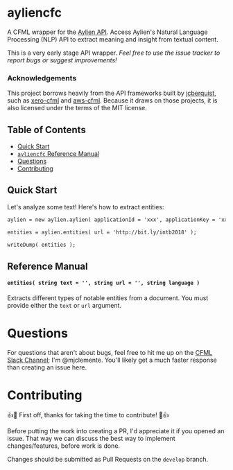 # ayliencfc
A CFML wrapper for the [Aylien API](http://docs.aylien.com/textapi/#getting-started).
Access Aylien's Natural Language Processing (NLP) API to extract meaning and insight from textual content.

This is a very early stage API wrapper. *Feel free to use the issue tracker to report bugs or suggest improvements!*

### Acknowledgements

This project borrows heavily from the API frameworks built by [jcberquist](https://github.com/jcberquist), such as [xero-cfml](https://github.com/jcberquist/xero-cfml) and [aws-cfml](https://github.com/jcberquist/aws-cfml). Because it draws on those projects, it is also licensed under the terms of the MIT license.

## Table of Contents

- [Quick Start](#quick-start)
- [`ayliencfc` Reference Manual](#reference-manual)
- [Questions](#questions)
- [Contributing](#contributing)

## Quick Start
Let's analyze some text! Here's how to extract entities:

```cfc
aylien = new aylien.aylien( applicationId = 'xxx', applicationKey = 'xxx' );

entities = aylien.entities( url = 'http://bit.ly/intb2018' );

writeDump( entities );
```

## Reference Manual

#### `entities( string text = '', string url = '', string language )`
Extracts different types of notable entities from a document. You must provide either the `text` or `url` argument.

# Questions
For questions that aren't about bugs, feel free to hit me up on the [CFML Slack Channel](http://cfml-slack.herokuapp.com); I'm @mjclemente. You'll likely get a much faster response than creating an issue here.

# Contributing
:+1::tada: First off, thanks for taking the time to contribute! :tada::+1:

Before putting the work into creating a PR, I'd appreciate it if you opened an issue. That way we can discuss the best way to implement changes/features, before work is done.

Changes should be submitted as Pull Requests on the `develop` branch.
